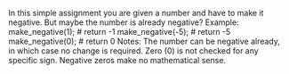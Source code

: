 In this simple assignment you are given a number and have to make it negative. But maybe the number is already negative?
Example:
make_negative(1);  # return -1
make_negative(-5); # return -5
make_negative(0);  # return 0
Notes:
The number can be negative already, in which case no change is required.
Zero (0) is not checked for any specific sign. Negative zeros make no mathematical sense.